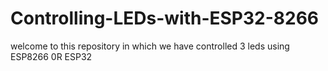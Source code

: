 # Controlling-LEDs-with-ESP32-8266
welcome to this repository in which we have controlled 3 leds using ESP8266 0R ESP32
